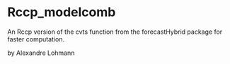# Rccp_modelcomb

An Rccp version of the cvts function from the forecastHybrid package for faster computation. 

by Alexandre Lohmann
